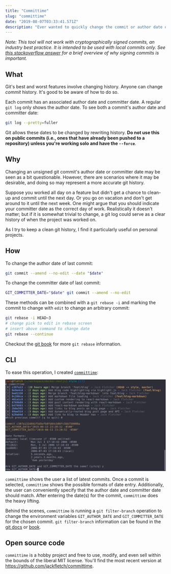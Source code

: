 ```yaml
---
title: "Committime"
slug: "committime"
date: "2019-08-07T03:33:41.571Z"
description: "Ever wanted to quickly change the commit or author date of an unsigned git commit? Worried recruiters will discover your late-night code obsession or your significant other will find why you missed their call by tracking git commit times? Look no further."
---
```


_Note: This tool will not work with cryptographically signed commits, an industry best practice._
_It is intended to be used with local commits only._
_See [this stackoverflow answer](https://softwareengineering.stackexchange.com/a/212216) for a brief overview of why signing commits is important._

## What

Git's best and worst features involve changing history.
Anyone can change _commit_ history.
It's good to be aware of how to do so.

Each commit has an associated author date and committer date.
A regular `git log` only shows the author date.
To see both a commit's author date and committer date:

```sh
git log --pretty=fuller
```

Git allows these dates to be changed by rewriting history.
**Do not use this on public commits (i.e., ones that have already been pushed to a repository) unless you're working solo and have the `--force`**.

## Why

Changing an unsigned git commit's author date or committer date may be seen as a bit questionable.
However, there are scenarios where it may be desirable, and doing so may represent a more accurate git history.

Suppose you worked all day on a feature but didn't get a chance to clean-up and commit until the next day.
Or you go on vacation and don't get around to it until the next week.
One might argue that you should indicate your committer date as the correct day of work.
Realistically it doesn't matter; but if it is somewhat trivial to change, a git log could serve as a clear history of when the project was worked on.

As I try to keep a clean git history, I find it particularly useful on personal projects.

## How

To change the author date of last commit:

```sh
git commit --amend --no-edit --date "$date"
```

To change the committer date of last commit:

```sh
GIT_COMMITTER_DATE="$date" git commit --amend --no-edit
```

These methods can be combined with a `git rebase -i` and marking the commit to change with `edit` to change an arbitrary commit:

```sh
git rebase -i HEAD~3
# change pick to edit in rebase screen
# insert above command to change date
git rebase --continue
```

Checkout the [git book](https://git-scm.com/book/en/v2/Git-Tools-Rewriting-History#_changing_multiple) for more `git rebase` information.

## CLI

To ease this operation, I created [`committime`]:

![usage]

`committime` shows the user a list of latest commits.
Once a commit is selected, `committime` shows the possible formats of date entry.
Additionally, the user can conveniently specify that the author date and committer date should match.
After entering the date(s) for the commit, `committime` does the heavy lifting.

Behind the scenes, `committime` is running a `git filter-branch` operation to change the environment variables `GIT_AUTHOR_DATE` and `GIT_COMMITTER_DATE` for the chosen commit.
`git filter-branch` information can be found in the [git docs](https://git-scm.com/docs/git-filter-branch) or [book](https://git-scm.com/book/en/v2/Git-Tools-Rewriting-History#_the_nuclear_option_filter_branch).

## Open source code

`committime` is a hobby project and free to use, modify, and even sell within the bounds of the liberal MIT license.
You'll find the most recent version at https://github.com/jackfletch/committime.

[`committime`]: https://github.com/jackfletch/committime
[usage]: /static/media/committime/example.png
